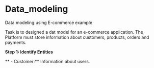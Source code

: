 # Data_modeling
Data modeling using E-commerce example 


Task is to designed a dat model for an e-commerce application. The Platform must store information about customers, products, orders and payments.


**Step 1: Identify Entities**

** - Customer:** Information about users.
